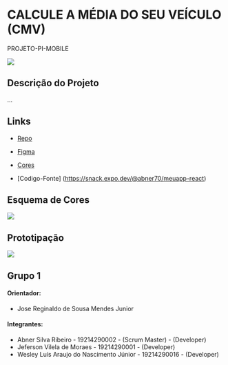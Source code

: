 # CALCULE A MÉDIA DO SEU VEÍCULO (CMV)
PROJETO-PI-MOBILE

![](https://lh3.googleusercontent.com/-bnYdBX7jC-s/YS-JBwYWzVI/AAAAAAAAA9s/tLZpFrK1gpQ52n3_K-VYTFvCPxc3ylcSQCLcBGAsYHQ/w191-h191/WhatsApp%2BImage%2B2021-08-29%2Bat%2B21.28.59dfsfds.jpg)

<p align="center"><project-description></p>

## Descrição do Projeto
  ...
 
## Links

- [Repo](https://github.com/Abner70/ADS031<project-name> "<project-name> Repo")

- [Figma](https://www.figma.com/file/tx2IZRGaSfB66kcaQCuSVr/CMV?node-id=31%3A251/<project-name>/issues "Figma")

- [Cores](https://coolors.co/6418e2-6b22e4-712ce2-8043e7-a178ee-f1ebfb-ffffff)
  
- [Codigo-Fonte] (https://snack.expo.dev/@abner70/meuapp-react) 
  
## Esquema de Cores
  
![](https://1.bp.blogspot.com/-2fEKUXg_VY0/YS-Q3beMKeI/AAAAAAAAA-U/tAd4Okc90eQXDyPHJiE7TW2_peGGmVB2wCLcBGAsYHQ/s320/Colors%2Bmobile.png)  
  
## Prototipação

![](https://lh3.googleusercontent.com/-HHxnr8lr_aU/YUdIsGt3S1I/AAAAAAAAA-w/nZpz1_DIYTUPSLaK6emeg8J7fQP1K0_EgCLcBGAsYHQ/w668-h165/Screenshot_4.png)

## Grupo 1

#### Orientador:
- Jose Reginaldo de Sousa Mendes Junior
#### Integrantes:
- Abner Silva Ribeiro - 19214290002 - (Scrum Master) - (Developer)
- Jeferson Vilela de Moraes - 19214290001 - (Developer)
- Wesley Luís Araujo do Nascimento Júnior - 19214290016 - (Developer) 
